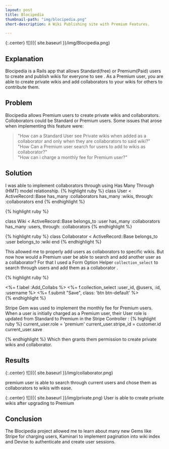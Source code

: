 ```yaml
---
layout: post
title: Blocipedia
thumbnail-path: "img/blocipedia.png"
short-description: A Wiki Publishing site with Premium Features.

---
```


{:.center}
![]({{ site.baseurl }}/img/Blocipedia.png)

## Explanation

Blocipedia is a Rails app that allows Standard(free) or Premium(Paid) users to create and publish wikis for everyone to see . As a Premium user, you are able to create private wikis and add collaborators to your wikis for others to contribute them.

## Problem

Blocipedia allows Premium users to create private wikis and collaborators. Colloborators could be Standard or Premium users. Some issues that arose when implementing this feature were:

> "How can a Standard User see Private wikis when added as a collaborator and only when they are collaborators to said wiki?" <br>
 "How Can a Premium user search for users to add to wikis as collaborator?"<br>
  "How can i charge a monthly fee for Premium user?"

## Solution

I was able to implement collaborators through using Has Many Through (HMT) model relationship.
{% highlight ruby %}
class User < ActiveRecord::Base
  has_many :collaborators
  has_many :wikis, through: :collaborators
end
{% endhighlight %}

{% highlight ruby %}

class Wiki < ActiveRecord::Base
  belongs_to :user
  has_many :collaborators
  has_many :users, through: :collaborators
{% endhighlight %}

{% highlight ruby %}
class Collaborator < ActiveRecord::Base
  belongs_to :user
  belongs_to :wiki
end
{% endhighlight %}

This allowed me to properly add users as collaborators to specific wikis. But now how would a Premium user be able to search and add another user as a collaborator?
For that I used a Form Option Helper `collection_select` to search through users and add them as a collaborator .

{% highlight ruby %}
<div class="form-group">
  <%= f.label :Add_Collabs %>
  <%= f.collection_select :user_id, @users, :id, :username %>
  <%= f.submit "Save", class: 'btn btn-default' %>
</div>
{% endhighlight  %}

Stripe Gem was used to implement the monthly fee for Premium users. When a user is initially charged as a Premium user, their User role is updated from Standard to Premium  in the Stripe Controller :
{% highlight ruby %}
current_user.role = 'premium'
current_user.stripe_id = customer.id
current_user.save

{% endhighlight  %}
Which then grants them permission to create private wikis and collaborator.
## Results

{:.center}
![]({{ site.baseurl }}/img/collaborator.png)

 premium user is able to search through current users and chose them as collaborators to wikis with ease.

 {:.center}
 ![]({{ site.baseurl }}/img/private.png)
 User is able to create private wikis after upgrading to Premium

## Conclusion

The Blocipedia project allowed me to learn about many new Gems like Stripe for charging users, Kaminari to implement pagination into wiki index and Devise to authenticate and create user sessions.
